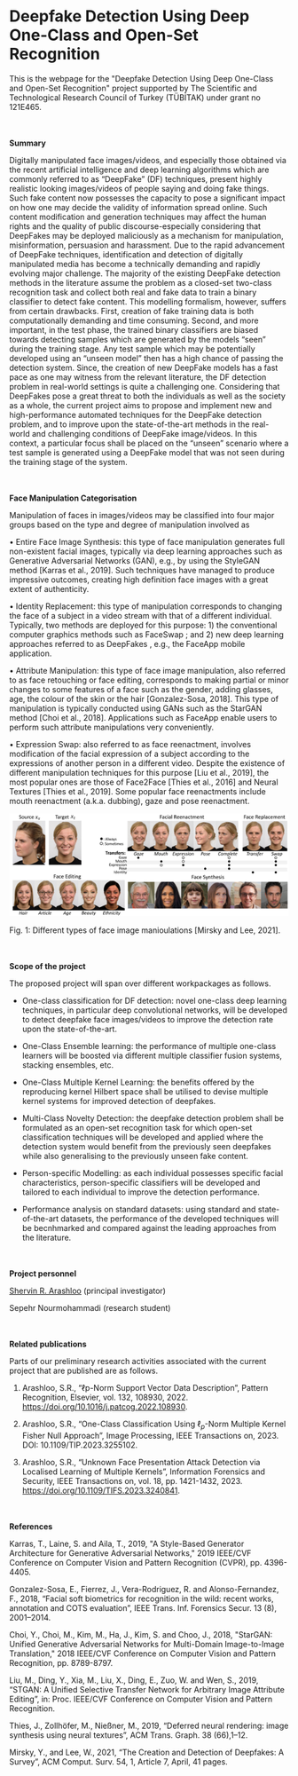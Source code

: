 # Deepfake Detection Using Deep One-Class and Open-Set Recognition

This is the webpage for the "Deepfake Detection Using Deep One-Class and Open-Set Recognition" project supported by The Scientific and Technological Research Council of Turkey (TÜBİTAK) under grant no 121E465.

<br/><br/>
**Summary**

Digitally manipulated face images/videos, and especially those obtained via the recent artificial intelligence and deep learning algorithms which are commonly referred to as “DeepFake” (DF) techniques, present highly realistic looking images/videos of people saying and doing fake things. Such fake content now possesses the capacity to pose a significant impact on how one may decide the validity of information spread online. Such content modification and generation techniques may affect the human rights and the quality of public discourse-especially considering that DeepFakes may be deployed maliciously as a mechanism for manipulation, misinformation, persuasion and harassment. Due to the rapid advancement of DeepFake techniques, identification and detection of digitally manipulated media has become a technically demanding and rapidly evolving major challenge.
The majority of the existing DeepFake detection methods in the literature assume the problem as a closed-set two-class recognition task and collect both real and fake data to train a binary classifier to detect fake content. This modelling formalism, however, suffers from certain drawbacks. First, creation of fake training data is both computationally demanding and time consuming. Second, and more important, in the test phase, the trained binary classifiers are biased towards detecting samples which are generated by the models “seen” during the training stage. Any test sample which may be potentially developed using an “unseen model” then has a high chance of passing the detection system. Since, the creation of new DeepFake models has a fast pace as one may witness from the relevant literature, the DF detection problem in real-world settings is quite a challenging one.
Considering that DeepFakes pose a great threat to both the individuals as well as the society as a whole, the current project aims to propose and implement new and high-performance automated techniques for the DeepFake detection problem, and to improve upon the state-of-the-art methods in the real-world and challenging conditions of DeepFake image/videos. In this context, a particular focus shall be placed on the “unseen” scenario where a test sample is generated using a DeepFake model that was not seen during the training stage of the system. 

<br/><br/>
**Face Manipulation Categorisation**

Manipulation of faces in images/videos may be classified into four major groups based on the type and degree of manipulation involved as

•	Entire Face Image Synthesis: this type of face manipulation generates full non-existent facial images, typically via deep learning approaches such as Generative Adversarial Networks (GAN), e.g., by using the StyleGAN method [Karras et al., 2019]. Such techniques have managed to produce impressive outcomes, creating high definition face images with a great extent of authenticity.

•	Identity Replacement: this type of manipulation corresponds to changing the face of a subject in a video stream with that of a different individual. Typically, two methods are deployed for this purpose: 1) the conventional computer graphics methods such as FaceSwap ; and 2) new deep learning approaches referred to as DeepFakes , e.g., the FaceApp mobile application.

•	Attribute Manipulation: this type of face image manipulation, also referred to as face retouching or face editing, corresponds to making partial or minor changes to some features of a face such as the gender, adding glasses, age, the colour of the skin or the hair [Gonzalez-Sosa, 2018]. This type of manipulation is typically conducted using GANs such as the StarGAN method [Choi et al., 2018]. Applications such as FaceApp enable users to perform such attribute manipulations very conveniently.

•	Expression Swap: also referred to as face reenactment, involves modification of the facial expression of a subject according to the expressions of another person in a different video. Despite the existence of different manipulation techniques for this purpose [Liu et al., 2019], the most popular ones are those of Face2Face [Thies et al., 2016] and Neural Textures [Thies et al., 2019]. Some popular face reenactments include mouth reenactment (a.k.a. dubbing), gaze and pose reenactment.

![Manipulation types](types.png)

Fig. 1: Different types of face image manioulations [Mirsky and Lee, 2021].

<br/><br/>
**Scope of the project**

The proposed project will span over different workpackages as follows.

- One-class classification for DF detection: novel one-class deep learning techniques, in particular deep convolutional networks, will be developed to detect deepfake face images/videos to improve the detection rate upon the state-of-the-art.

- One-Class Ensemble learning: the performance of multiple one-class learners will be boosted via different multiple classifier fusion systems, stacking ensembles, etc.

- One-Class Multiple Kernel Learning: the benefits offered by the reproducing kernel Hilbert space shall be utilised to devise multiple kernel systems for improved detection of deepfakes.

- Multi-Class Novelty Detection: the deepfake detection problem shall be formulated as an open-set recognition task for which open-set classification techniques will be developed and applied where the detection system would benefit from the previously seen deepfakes while also generalising to the previously unseen fake content.
- Person-specific Modelling: as each individual possesses specific facial characteristics, person-specific classifiers will be developed and tailored to each individual to improve the detection performance.

- Performance analysis on standard datasets: using standard and state-of-the-art datasets, the performance of the developed techniques will be becnhmarked and compared against the leading approaches from the literature.

<br/><br/>
**Project personnel**

[Shervin R. Arashloo](http://www.cs.bilkent.edu.tr/~s.rahimzadeh/index.html) (principal investigator)

Sepehr Nourmohammadi (research student)

<br/><br/>
**Related publications**

Parts of our preliminary research activities associated with the current project that are published are as follows.

1. Arashloo, S.R., “ℓp-Norm Support Vector Data Description”, Pattern Recognition, Elsevier, vol. 132, 108930, 2022. https://doi.org/10.1016/j.patcog.2022.108930.

2. Arashloo, S.R., “One-Class Classification Using $\ell_p$-Norm Multiple Kernel Fisher Null Approach”, Image Processing, IEEE Transactions on, 2023. DOI: 10.1109/TIP.2023.3255102.

3. Arashloo, S.R., “Unknown Face Presentation Attack Detection via Localised Learning of Multiple Kernels”, Information Forensics and Security, IEEE Transactions on, vol. 18, pp. 1421-1432, 2023. https://doi.org/10.1109/TIFS.2023.3240841.

<br/><br/>
**References**

Karras, T., Laine, S. and Aila, T., 2019, "A Style-Based Generator Architecture for Generative Adversarial Networks," 2019 IEEE/CVF Conference on Computer Vision and Pattern Recognition (CVPR), pp. 4396-4405.

Gonzalez-Sosa, E., Fierrez, J., Vera-Rodriguez, R. and Alonso-Fernandez, F., 2018, “Facial soft biometrics for recognition in the wild: recent works, annotation and COTS evaluation”, IEEE Trans. Inf. Forensics Secur. 13 (8), 2001–2014.

Choi, Y., Choi, M., Kim, M., Ha, J., Kim, S. and Choo, J., 2018, "StarGAN: Unified Generative Adversarial Networks for Multi-Domain Image-to-Image Translation," 2018 IEEE/CVF Conference on Computer Vision and Pattern Recognition, pp. 8789-8797.

Liu, M., Ding, Y., Xia, M., Liu, X., Ding, E., Zuo, W. and Wen, S., 2019, “STGAN: A Unified Selective Transfer Network for Arbitrary Image Attribute Editing”, in: Proc. IEEE/CVF Conference on Computer Vision and Pattern Recognition.

Thies, J., Zollhöfer, M., Nießner, M., 2019, “Deferred neural rendering: image synthesis using neural textures”, ACM Trans. Graph. 38 (66),1–12.

Mirsky, Y., and Lee, W., 2021, “The Creation and Detection of Deepfakes: A Survey”, ACM Comput. Surv. 54, 1, Article 7, April, 41 pages.




